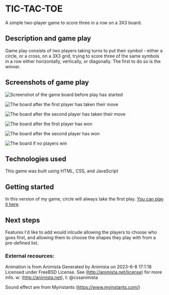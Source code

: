 # TIC-TAC-TOE

A simple two-player game to score three in a row on a 3X3 board.

## Description and game play
Game play consists of two players taking turns to put their symbol - either a circle, or a cross, on a 3X3 grid,  trying to score three of the same symbols in a row either horizontally, vertically, or diagonally.
The first to do so is the winner.

## Screenshots of game play

![Screenshot of the game board before play has started](./Project_Screenshots/gameStart.png)

![The board after the first player has taken their move](./Project_Screenshots/gamePlay1.png)

![The board after the second player has taken their move](./Project_Screenshots/gamePlay2.png)

![The board after the first player has won](./Project_Screenshots/gamePlayWin1.png)

![The board after the second player has won](./Project_Screenshots/gamePlayWin2.png)

![The board if no players win](./Project_Screenshots/gamePlayTie.png)

## Technologies used
This game was built using HTML, CSS, and JavaScript

## Getting started

In this version of my game, circle will always take the first play.
[You can play it here](https://canvas-tcg.github.io/tac-tac-toe/).

## Next steps

Features I'd like to add would inlcude allowing the players to choose who goes first, and allowing them to choose the shapes they play with from a pre-defined list.

### External recources:
Animation is from Animista
 Generated by Animista on 2023-6-8 17:1:18
 Licensed under FreeBSD License.
 See (http://animista.net/license) for more info. 
 w: (http://animista.net), t: @cssanimista

Sound effect are from Myinstants
 (https://www.myinstants.com/)
